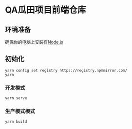 # QA瓜田项目前端仓库

## 环境准备

确保你的电脑上安装有[Node.js](https://nodejs.org/zh-cn/)

## 初始化

```
yarn config set registry https://registry.npmmirror.com/
yarn
```

### 开发模式

```
yarn serve
```

### 生产模式模式

```
yarn build
```
